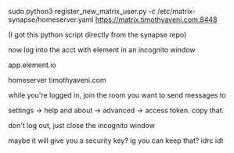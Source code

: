 sudo python3 register_new_matrix_user.py -c /etc/matrix-synapse/homeserver.yaml https://matrix.timothyaveni.com:8448

(I got this python script directly from the synapse repo)

now log into the acct with element in an incognito window

app.element.io

homeserver timothyaveni.com

while you're logged in, join the room you want to send messages to

settings -> help and about -> advanced -> access token. copy that.

don't log out, just close the incognito window

maybe it will give you a security key? ig you can keep that? idrc idt
